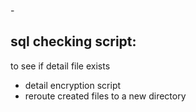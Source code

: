 -<h2>sql checking script:</h2>
to see if detail file exists<br>
- detail encryption script<br>
- reroute created files to a new directory

